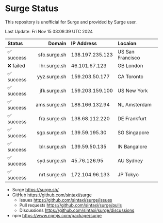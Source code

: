 # Surge Status

This repository is unofficial for Surge and provided by Surge user.

Last Update: Fri Nov 15 03:09:39 UTC 2024

|Status|Domain|IP Address|Locaion|
|:-----|-----:|:---------|:------|
|✅ success|sfo.surge.sh|138.197.235.123|US San Francisco|
|❌ failed |lhr.surge.sh|46.101.67.123|GB London|
|✅ success|yyz.surge.sh|159.203.50.177|CA Toronto|
|✅ success|jfk.surge.sh|159.203.159.100|US New York|
|✅ success|ams.surge.sh|188.166.132.94|NL Amsterdam|
|✅ success|fra.surge.sh|138.68.112.220|DE Frankfurt|
|✅ success|sgp.surge.sh|139.59.195.30|SG Singapore|
|✅ success|blr.surge.sh|139.59.50.135|IN Bangalore|
|✅ success|syd.surge.sh|45.76.126.95|AU Sydney|
|✅ success|nrt.surge.sh|172.104.96.133|JP Tokyo|

- Surge <https://surge.sh/>
- GitHub <https://github.com/sintaxi/surge>
     - Issues <https://github.com/sintaxi/surge/issues>
     - Pull requests <https://github.com/sintaxi/surge/pulls>
     - Discussions <https://github.com/sintaxi/surge/discussions>
- npm <https://www.npmjs.com/package/surge>
